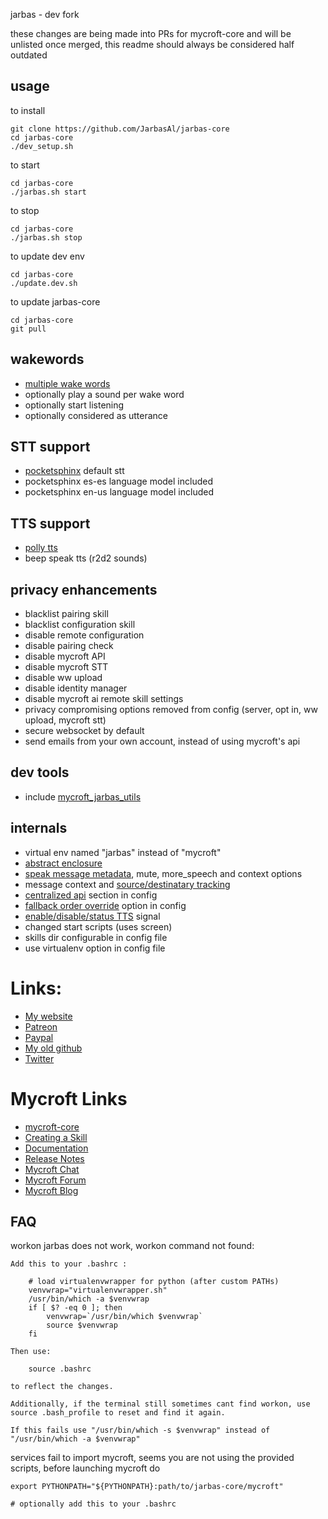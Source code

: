 jarbas - dev fork

these changes are being made into PRs for mycroft-core and will be
unlisted once merged, this readme should always be considered half outdated

## usage

to install

    git clone https://github.com/JarbasAl/jarbas-core
    cd jarbas-core
    ./dev_setup.sh

to start

    cd jarbas-core
    ./jarbas.sh start

to stop

    cd jarbas-core
    ./jarbas.sh stop

to update dev env

    cd jarbas-core
    ./update.dev.sh

to update jarbas-core

    cd jarbas-core
    git pull


## wakewords

- [multiple wake words](https://github.com/MycroftAI/mycroft-core/pull/1233)
- optionally play a sound per wake word
- optionally start listening
- optionally considered as utterance

## STT support

- [pocketsphinx](https://github.com/MycroftAI/mycroft-core/pull/1184) default stt
- pocketsphinx es-es language model included
- pocketsphinx en-us language model included

## TTS support

- [polly tts](https://github.com/MycroftAI/mycroft-core/pull/1262)
- beep speak tts (r2d2 sounds)

## privacy enhancements

- blacklist pairing skill
- blacklist configuration skill
- disable remote configuration
- disable pairing check
- disable mycroft API
- disable mycroft STT
- disable ww upload
- disable identity manager
- disable mycroft ai remote skill settings
- privacy compromising options removed from config (server, opt in, ww upload, mycroft stt)
- secure websocket by default
- send emails from your own account, instead of using mycroft's api

## dev tools
- include [mycroft_jarbas_utils](https://github.com/JarbasAl/mycroft_jarbas_utils)

## internals
- virtual env named "jarbas" instead of "mycroft"
- [abstract enclosure](https://github.com/MycroftAI/mycroft-core/pull/1306)
- [speak message metadata](https://github.com/MycroftAI/mycroft-core/pull/1069), mute, more_speech and context options
- message context and [source/destinatary tracking](https://github.com/MycroftAI/mycroft-core/pull/796/)
- [centralized api](https://github.com/MycroftAI/mycroft-core/pull/1061/files) section in config
- [fallback order override](https://github.com/MycroftAI/mycroft-core/pull/987) option in config
- [enable/disable/status TTS](https://github.com/MycroftAI/mycroft-core/pull/556) signal
- changed start scripts (uses screen)
- skills dir configurable in config file
- use virtualenv option in config file

# Links:

* [My website](https://jarbasai.github.io)
* [Patreon](https://www.patreon.com/jarbasAI)
* [Paypal](https://paypal.me/jarbasAI)
* [My old github](https://github.com/JarbasAI)
* [Twitter](https://twitter.com/JarbasAi)


# Mycroft Links

* [mycroft-core](https://github.com/MycroftAI/mycroft-core)
* [Creating a Skill](https://docs.mycroft.ai/skill.creation)
* [Documentation](https://docs.mycroft.ai)
* [Release Notes](https://github.com/MycroftAI/mycroft-core/releases)
* [Mycroft Chat](https://chat.mycroft.ai)
* [Mycroft Forum](https://community.mycroft.ai)
* [Mycroft Blog](https://mycroft.ai/blog)


## FAQ

workon jarbas does not work, workon command not found:

    Add this to your .bashrc :

        # load virtualenvwrapper for python (after custom PATHs)
        venvwrap="virtualenvwrapper.sh"
        /usr/bin/which -a $venvwrap
        if [ $? -eq 0 ]; then
            venvwrap=`/usr/bin/which $venvwrap`
            source $venvwrap
        fi

    Then use:

        source .bashrc

    to reflect the changes.

    Additionally, if the terminal still sometimes cant find workon, use source .bash_profile to reset and find it again.

    If this fails use "/usr/bin/which -s $venvwrap" instead of "/usr/bin/which -a $venvwrap"


services fail to import mycroft, seems you are not using the provided scripts, before launching mycroft do


    export PYTHONPATH="${PYTHONPATH}:path/to/jarbas-core/mycroft"

    # optionally add this to your .bashrc
